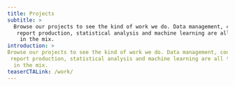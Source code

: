 ```yaml
---
title: Projects
subtitle: >
  Browse our projects to see the kind of work we do. Data management, coded
   report production, statistical analysis and machine learning are all there
    in the mix.
introduction: >
Browse our projects to see the kind of work we do. Data management, coded
 report production, statistical analysis and machine learning are all there
  in the mix.
teaserCTALink: /work/
---
```

